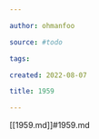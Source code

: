```yaml
---

author: ohmanfoo

source: #todo

tags: 

created: 2022-08-07

title: 1959

---
```

[[1959.md]]#1959.md